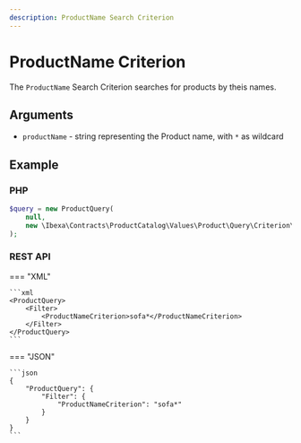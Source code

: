 ```yaml
---
description: ProductName Search Criterion
---
```


# ProductName Criterion

The `ProductName` Search Criterion searches for products by theis names.

## Arguments

- `productName` - string representing the Product name, with `*` as wildcard

## Example

### PHP

``` php
$query = new ProductQuery(
    null,
    new \Ibexa\Contracts\ProductCatalog\Values\Product\Query\Criterion\ProductName('sofa*')
);
```

### REST API

=== "XML"

    ```xml
    <ProductQuery>
        <Filter>
            <ProductNameCriterion>sofa*</ProductNameCriterion>
        </Filter>
    </ProductQuery>
    ```

=== "JSON"

    ```json
    {
        "ProductQuery": {
            "Filter": {
                "ProductNameCriterion": "sofa*"
            }
        }
    }
    ```